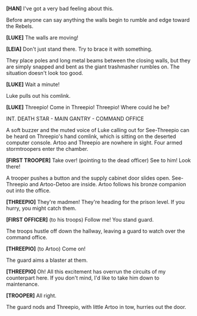 **[HAN]**
I've got a very bad feeling about 
this.

Before anyone can say anything the walls begin to rumble and
edge toward the Rebels.

**[LUKE]**
The walls are moving!

**[LEIA]**
Don't just stand there. Try to brace
it with something.

They place poles and long metal beams between the closing
walls, but they are simply snapped and bent as the giant
trashmasher rumbles on. The situation doesn't look too good.

**[LUKE]**
Wait a minute!

Luke pulls out his comlink.

**[LUKE]**
Threepio! Come in Threepio! Threepio!
Where could he be?

INT. DEATH STAR - MAIN GANTRY - COMMAND OFFICE

A soft buzzer and the muted voice of Luke calling out for
See-Threepio can be heard on Threepio's hand comlink, which
is sitting on the deserted computer console. Artoo and
Threepio are nowhere in sight. Four armed stormtroopers enter the chamber.

**[FIRST TROOPER]**
Take over!
(pointing to the dead
officer)
See to him! Look there!

A trooper pushes a button and the supply cabinet door slides
open. See-Threepio and Artoo-Detoo are inside. Artoo follows
his bronze companion out into the office.

**[THREEPIO]**
They're madmen! They're heading for
the prison level. If you hurry, you
might catch them.

**[FIRST OFFICER]**
(to his troops)
Follow me! You stand guard.

The troops hustle off down the hallway, leaving a guard to
watch over the command office.

**[THREEPIO]**
(to Artoo)
Come on!

The guard aims a blaster at them.

**[THREEPIO]**
Oh! All this excitement has overrun
the circuits of my counterpart here.
If you don't mind, I'd like to take
him down to maintenance.

**[TROOPER]**
All right.

The guard nods and Threepio, with little Artoo in tow, hurries
out the door.
